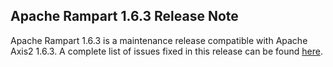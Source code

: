Apache Rampart 1.6.3 Release Note
---------------------------------

Apache Rampart 1.6.3 is a maintenance release compatible with Apache Axis2
1.6.3. A complete list of issues fixed in this release can be found [here][1].

[1]: http://s.apache.org/rampart1.6.3